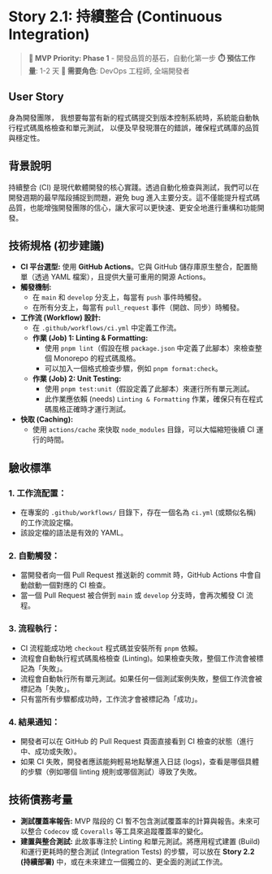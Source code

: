 # Story 2.1: 持續整合 (Continuous Integration)

> **🔴 MVP Priority: Phase 1** - 開發品質的基石，自動化第一步
> **⏱️ 預估工作量**: 1-2 天
> **👥 需要角色**: DevOps 工程師, 全端開發者

## User Story

身為開發團隊，
我想要每當有新的程式碼提交到版本控制系統時，系統能自動執行程式碼風格檢查和單元測試，
以便及早發現潛在的錯誤，確保程式碼庫的品質與穩定性。

## 背景說明

持續整合 (CI) 是現代軟體開發的核心實踐。透過自動化檢查與測試，我們可以在開發週期的最早階段捕捉到問題，避免 bug 進入主要分支。這不僅能提升程式碼品質，也能增強開發團隊的信心，讓大家可以更快速、更安全地進行重構和功能開發。

## 技術規格 (初步建議)

*   **CI 平台選型:** 使用 **GitHub Actions**。它與 GitHub 儲存庫原生整合，配置簡單（透過 YAML 檔案），且提供大量可重用的開源 Actions。
*   **觸發機制:**
    *   在 `main` 和 `develop` 分支上，每當有 `push` 事件時觸發。
    *   在所有分支上，每當有 `pull_request` 事件（開啟、同步）時觸發。
*   **工作流 (Workflow) 設計:**
    *   在 `.github/workflows/ci.yml` 中定義工作流。
    *   **作業 (Job) 1: Linting & Formatting:**
        *   使用 `pnpm lint`（假設在根 `package.json` 中定義了此腳本）來檢查整個 Monorepo 的程式碼風格。
        *   可以加入一個格式檢查步驟，例如 `pnpm format:check`。
    *   **作業 (Job) 2: Unit Testing:**
        *   使用 `pnpm test:unit`（假設定義了此腳本）來運行所有單元測試。
        *   此作業應依賴 (needs) `Linting & Formatting` 作業，確保只有在程式碼風格正確時才運行測試。
*   **快取 (Caching):**
    *   使用 `actions/cache` 來快取 `node_modules` 目錄，可以大幅縮短後續 CI 運行的時間。

## 驗收標準

### 1. 工作流配置：
*   在專案的 `.github/workflows/` 目錄下，存在一個名為 `ci.yml` (或類似名稱) 的工作流設定檔。
*   該設定檔的語法是有效的 YAML。

### 2. 自動觸發：
*   當開發者向一個 Pull Request 推送新的 commit 時，GitHub Actions 中會自動啟動一個對應的 CI 檢查。
*   當一個 Pull Request 被合併到 `main` 或 `develop` 分支時，會再次觸發 CI 流程。

### 3. 流程執行：
*   CI 流程能成功地 `checkout` 程式碼並安裝所有 `pnpm` 依賴。
*   流程會自動執行程式碼風格檢查 (Linting)。如果檢查失敗，整個工作流會被標記為「失敗」。
*   流程會自動執行所有單元測試。如果任何一個測試案例失敗，整個工作流會被標記為「失敗」。
*   只有當所有步驟都成功時，工作流才會被標記為「成功」。

### 4. 結果通知：
*   開發者可以在 GitHub 的 Pull Request 頁面直接看到 CI 檢查的狀態（進行中、成功或失敗）。
*   如果 CI 失敗，開發者應該能夠輕易地點擊進入日誌 (logs)，查看是哪個具體的步驟（例如哪個 linting 規則或哪個測試）導致了失敗。

## 技術債務考量
*   **測試覆蓋率報告:** MVP 階段的 CI 暫不包含測試覆蓋率的計算與報告。未來可以整合 `Codecov` 或 `Coveralls` 等工具來追蹤覆蓋率的變化。
*   **建置與整合測試:** 此故事專注於 Linting 和單元測試。將應用程式建置 (Build) 和運行更耗時的整合測試 (Integration Tests) 的步驟，可以放在 **Story 2.2 (持續部署)** 中，或在未來建立一個獨立的、更全面的測試工作流。



